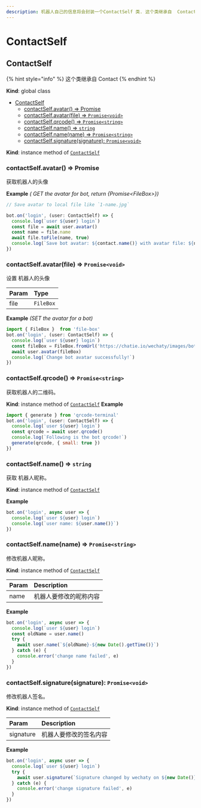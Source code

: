 ```yaml
---
description: 机器人自己的信息将会封装一个ContactSelf 类. 这个类继承自  Contact
---
```


# ContactSelf

## ContactSelf

{% hint style="info" %}
这个类继承自 Contact
{% endhint %}

**Kind**: global class

- [ContactSelf](#contactself)
    - [contactSelf.avatar() ⇒ Promise<FileBox>](#contactselfavatar-%E2%87%92-promisefilebox)
    - [contactSelf.avatar\(file) ⇒ `Promise<void>`](#contactselfavatarfile-%E2%87%92-promisevoid)
    - [contactSelf.qrcode\(\) ⇒ `Promise<string>`](#contactselfqrcode-%E2%87%92-promisestring)
    - [contactSelf.name\(\) ⇒ `string`](#contactselfname-%E2%87%92-string)
    - [contactSelf.name\(name\) ⇒ `Promise<string>`](#contactselfnamename-%E2%87%92-promisestring)
    - [contactSelf.signature\(signature\): `Promise<void>`](#contactselfsignaturesignature-promisevoid)

**Kind**: instance method of [`ContactSelf`](contact-self.md)

### contactSelf.avatar() ⇒ Promise<FileBox>

获取机器人的头像

**Example** _\( GET the avatar for bot, return {Promise&lt;FileBox&gt;}\)_

```javascript
// Save avatar to local file like `1-name.jpg`

bot.on('login', (user: ContactSelf) => {
  console.log(`user ${user} login`)
  const file = await user.avatar()
  const name = file.name
  await file.toFile(name, true)
  console.log(`Save bot avatar: ${contact.name()} with avatar file: ${name}`)
})
```

### contactSelf.avatar\(file) ⇒ `Promise<void>`

设置 机器人的头像

| Param | Type |
| :--- | :--- |
| file | `FileBox` |


**Example** _\(SET the avatar for a bot\)_

```javascript
import { FileBox }  from 'file-box'
bot.on('login', (user: ContactSelf) => {
  console.log(`user ${user} login`)
  const fileBox = FileBox.fromUrl('https://chatie.io/wechaty/images/bot-qr-code.png')
  await user.avatar(fileBox)
  console.log(`Change bot avatar successfully!`)
})
```

### contactSelf.qrcode\(\) ⇒ `Promise<string>`

获取机器人的二维码。

**Kind**: instance method of [`ContactSelf`](contact-self.md#contactself)
**Example**

```javascript
import { generate } from 'qrcode-terminal'
bot.on('login', (user: ContactSelf) => {
  console.log(`user ${user} login`)
  const qrcode = await user.qrcode()
  console.log(`Following is the bot qrcode!`)
  generate(qrcode, { small: true })
})
```

### contactSelf.name\(\) ⇒ `string`

获取 机器人昵称。

**Kind**: instance method of [`ContactSelf`](contact-self.md#contactself)

**Example**

```javascript
bot.on('login', async user => {
  console.log(`user ${user} login`)
  console.log(`user name: ${user.name()}`)
})
```

### contactSelf.name\(name\) ⇒ `Promise<string>`

修改机器人昵称。

**Kind**: instance method of [`ContactSelf`](contact-self.md#contactself)

| Param | Description |
| :--- | :--- |
| name | 机器人要修改的昵称内容 |

**Example**

```javascript
bot.on('login', async user => {
  console.log(`user ${user} login`)
  const oldName = user.name()
  try {
    await user.name(`${oldName}-${new Date().getTime()}`)
  } catch (e) {
    console.error('change name failed', e)
  }
})
```

### contactSelf.signature\(signature\): `Promise<void>`

修改机器人签名。

**Kind**: instance method of [`ContactSelf`](contact-self.md#contactself)

| Param | Description |
| :--- | :--- |
| signature | 机器人要修改的签名内容 |

**Example**

```javascript
bot.on('login', async user => {
  console.log(`user ${user} login`)
  try {
    await user.signature(`Signature changed by wechaty on ${new Date()}`)
  } catch (e) {
    console.error('change signature failed', e)
  }
})
```

